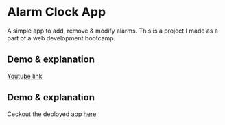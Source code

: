 
# Alarm Clock App

A simple app to add, remove & modify alarms. This is a project I made as a part of a web development bootcamp.




## Demo & explanation

[Youtube link](https://youtu.be/XOCA8aWwRBI)

## Demo & explanation

Ceckout the deployed app [here](https://roderick0411.github.io/Alarm-Clock-App/)

